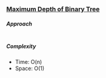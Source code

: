 ### [Maximum Depth of Binary Tree](https://leetcode.com/problems/maximum-depth-of-binary-tree/)

##### Approach

```js


```

##### Complexity

- Time: O(n)
- Space: O(1)
